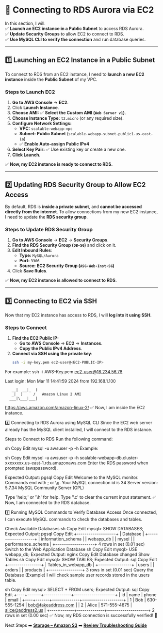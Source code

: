 # 🚀 Connecting to RDS Aurora via EC2

In this section, I will:  
✅ **Launch an EC2 instance in a Public Subnet** to access RDS Aurora.  
✅ **Update Security Groups** to allow EC2 to connect to RDS.  
✅ **Use MySQL CLI to verify the connection** and run database queries.  

---

## **1️⃣ Launching an EC2 Instance in a Public Subnet**
To connect to RDS from an EC2 instance, I need to **launch a new EC2 instance** inside the **Public Subnet** of my VPC.

### **Steps to Launch EC2**
1. **Go to AWS Console** → **EC2**.
2. Click **Launch Instance**.
3. **Choose AMI:** ✅ **Select the Custom AMI (`Web Server v1`)**.
4. **Choose Instance Type:** `t2.micro` (or any required size).
5. **Configure Network Settings:**
   - **VPC:** `scalable-webapp-vpc`
   - **Subnet:** **Public Subnet** (`scalable-webapp-subnet-public1-us-east-1a`)
   - ✅ **Enable Auto-assign Public IPv4**
6. **Select Key Pair:** ✅ Use existing key or create a new one.
7. **Click Launch**.

✅ **Now, my EC2 instance is ready to connect to RDS.**  

---

## **2️⃣ Updating RDS Security Group to Allow EC2 Access**
By default, RDS is **inside a private subnet**, and **cannot be accessed directly from the internet**. To allow connections from my new EC2 instance, I need to update the **RDS security group**.

### **Steps to Update RDS Security Group**
1. **Go to AWS Console** → **EC2** → **Security Groups**.
2. **Find the RDS Security Group (`DB-SG`)** and click on it.
3. **Edit Inbound Rules**:
   - **Type:** `MySQL/Aurora`
   - **Port:** `3306`
   - **Source:** **EC2 Security Group (`ASG-Web-Inst-SG`)**
4. Click **Save Rules**.

✅ **Now, my EC2 instance is allowed to connect to RDS.**  

---

## **3️⃣ Connecting to EC2 via SSH**
Now that my EC2 instance has access to RDS, I will **log into it using SSH**.

### **Steps to Connect**
1. **Find the EC2 Public IP:**
   - **Go to AWS Console** → **EC2** → **Instances**.
   - **Copy the Public IPv4 Address**.
2. **Connect via SSH using the private key**:
   ```sh
   ssh -i my-key.pem ec2-user@<EC2-PUBLIC-IP>
For example:
ssh -i AWS-Key.pem ec2-user@18.234.56.78

Last login: Mon Mar 11 14:41:59 2024 from 192.168.1.100

       __|  __|_  )
       _|  (     /   Amazon Linux 2 AMI
      ___|\___|___|

https://aws.amazon.com/amazon-linux-2/
✅ Now, I am inside the EC2 instance.

4️⃣ Connecting to RDS Aurora using MySQL CLI
Since the EC2 web server already has the MySQL client installed, I will connect to the RDS instance.

Steps to Connect to RDS
Run the following command:

sh
Copy
Edit
mysql -u awsuser -p -h <RDS-ENDPOINT>
Example:

sh
Copy
Edit
mysql -u awsuser -p -h scalable-webapp-db.cluster-xxxxxxxx.us-east-1.rds.amazonaws.com
Enter the RDS password when prompted (awspassword).

Expected Output:
pgsql
Copy
Edit
Welcome to the MySQL monitor.  Commands end with ; or \g.
Your MySQL connection id is 34
Server version: 5.7.34 MySQL Community Server (GPL)

Type 'help;' or '\h' for help. Type '\c' to clear the current input statement.
✅ Now, I am connected to the RDS database.

5️⃣ Running MySQL Commands to Verify Database Access
Once connected, I can execute MySQL commands to check the databases and tables.

Check Available Databases
sh
Copy
Edit
mysql> SHOW DATABASES;
Expected Output:
pgsql
Copy
Edit
+--------------------+
| Database          |
+--------------------+
| information_schema |
| webapp_db         |
| mysql             |
| performance_schema |
+--------------------+
4 rows in set (0.01 sec)
Switch to the Web Application Database
sh
Copy
Edit
mysql> USE webapp_db;
Expected Output:
nginx
Copy
Edit
Database changed
Show Tables
sh
Copy
Edit
mysql> SHOW TABLES;
Expected Output:
sql
Copy
Edit
+-----------------+
| Tables_in_webapp_db |
+-----------------+
| users           |
| orders          |
| products        |
+-----------------+
3 rows in set (0.01 sec)
Query the Database (Example)
I will check sample user records stored in the users table.

sh
Copy
Edit
mysql> SELECT * FROM users;
Expected Output:
sql
Copy
Edit
+----+-------+--------------+---------------------+
| id | name  | phone        | email               |
+----+-------+--------------+---------------------+
|  1 | Bob   | 630-555-1254 | bob@fakeaddress.com |
|  2 | Alice | 571-555-4875 | alice@address2.us   |
+----+-------+--------------+---------------------+
2 rows in set (0.00 sec)
✅ Now, my RDS connection is successfully verified! 🎉

Next Steps
➡️ **[Storage – Amazon S3](../docs/s3-deployment.md)**
➡️ **[Review Troubleshooting Guide](../docs/troubleshooting.md)**
